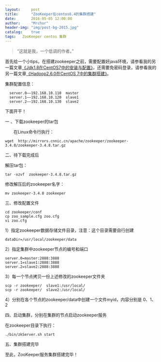 ```yaml
---
layout:     post
title:      "ZooKeeper在centos6.4的集群搭建"
date:       2016-05-05 12:00:00
author:     "Mrchor"
header-img: "img/post-bg-2015.jpg"
catalog:	true
tags:	ZooKeeper centos 集群
---
```


> “这就是我，一个低调的作者。”


首先给一个小tips，在搭建zookeeper之前，需要配置好java环境，请参看我的另一篇文章[《Jdk1.8在CentOS7中的安装与配置》](/2015/06/05/Jdk1.8在CentOS7中的安装与配置/index.html)，还需要免密码登录，请参看我的另一篇文章[《Hadoop2.6.0在CentOS 7中的集群搭建》](/2015/06/06/Hadoop2.6.0在CentOS-7中的集群搭建/index.html)。

集群配置信息：

	  server.0——192.168.10.110  master
	  server.1——192.168.10.120  slave1
	  server.2——192.168.10.130  slave2

下面开干！

一 、下载zookeeper的tar包

　　在Linux命令行执行：
  
	wget  http://mirrors.cnnic.cn/apache/zookeeper/zookeeper-3.4.8/zookeeper-3.4.8.tar.gz

二、待下载完成后

解压tar包：

	tar -xzvf  zookeeper-3.4.8.tar.gz 
	
修改解压后的zookeeper名字：

	mv zookeeper-3.4.8 zookeeper
	
三、修改配置文件

	cd zookeeper/conf
	cp zoo_sample.cfg zoo.cfg
	vi zoo.cfg

1）指定zookeeper数据存储文件目录，注意：这个目录需要自行创建

	dataDir=/usr/local/zookeeper/data

2）指定集群中zookeeper节点的编号和端口

	server.0=master:2888:3888
	server.1=slave1:2888:3888
	server.2=slave2:2888:3888
	
3）每一个节点拷贝一份上述修改的zookeeper文件夹

	scp -r zookeeper/  slave1:/usr/local/
	scp -r zookeeper/  slave2:/usr/local/
	
4）分别在各个节点的zookeeper/data中创建一个文件myid，内容分别是 0、1、2

四、启动集群，分别在集群的节点启动zookeeper服务

在zookeeper目录下执行：

	./bin/zkServer.sh start

五、集群搭建完毕

至此，ZooKeeper服务集群搭建完毕！